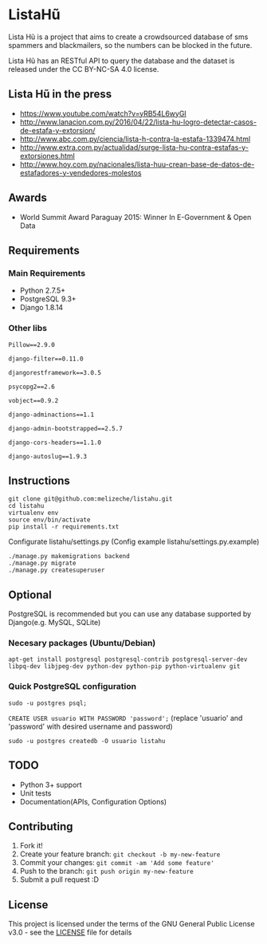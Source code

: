 # ListaHũ
Lista Hũ is a project that aims to create a crowdsourced database of sms spammers and blackmailers, so the numbers can be blocked in the future.

Lista Hũ has an RESTful API to query the database and the dataset is released under the
CC BY-NC-SA 4.0 license.


## Lista Hũ in the press
* https://www.youtube.com/watch?v=yRB54L6wyGI
* http://www.lanacion.com.py/2016/04/22/lista-hu-logro-detectar-casos-de-estafa-y-extorsion/
* http://www.abc.com.py/ciencia/lista-h-contra-la-estafa-1339474.html
* http://www.extra.com.py/actualidad/surge-lista-hu-contra-estafas-y-extorsiones.html
* http://www.hoy.com.py/nacionales/lista-huu-crean-base-de-datos-de-estafadores-y-vendedores-molestos

## Awards
* World Summit Award Paraguay 2015: Winner In E-Government & Open Data

## Requirements

### Main Requirements
* Python 2.7.5+
* PostgreSQL 9.3+
* Django 1.8.14

### Other libs
`Pillow==2.9.0`
  
`django-filter==0.11.0`

`djangorestframework==3.0.5`

`psycopg2==2.6`

`vobject==0.9.2`

`django-adminactions==1.1`

`django-admin-bootstrapped==2.5.7`

`django-cors-headers==1.1.0`

`django-autoslug==1.9.3`


## Instructions


```
git clone git@github.com:melizeche/listahu.git
cd listahu
virtualenv env
source env/bin/activate 
pip install -r requirements.txt
```
Configurate listahu/settings.py (Config example listahu/settings.py.example)

```
./manage.py makemigrations backend
./manage.py migrate
./manage.py createsuperuser
```
## Optional

PostgreSQL is recommended but you can use any database supported by Django(e.g. MySQL, SQLite) 

### Necesary packages (Ubuntu/Debian)

```
apt-get install postgresql postgresql-contrib postgresql-server-dev libpq-dev libjpeg-dev python-dev python-pip python-virtualenv git
```

### Quick PostgreSQL configuration

`sudo -u postgres psql;`

`CREATE USER usuario WITH PASSWORD 'password';` (replace 'usuario' and 'password' with desired username and password)

`sudo -u postgres createdb -O usuario listahu`

## TODO

- Python 3+ support
- Unit tests
- Documentation(APIs, Configuration Options)

## Contributing

1. Fork it!
2. Create your feature branch: `git checkout -b my-new-feature`
3. Commit your changes: `git commit -am 'Add some feature'`
4. Push to the branch: `git push origin my-new-feature`
5. Submit a pull request :D

## License

This project is licensed under the terms of the GNU General Public License v3.0 - see the [LICENSE](LICENSE) file for details